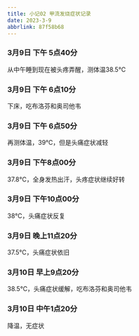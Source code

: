 ```yaml
---
title: 小记02 甲流发烧症状记录
date: 2023-3-9
abbrlink: 87f58b68
---
```

### 3月9日 下午 5点40分
从中午睡到现在被头疼弄醒，测体温38.5℃

### 3月9日 下午 6点10分
下床，吃布洛芬和奥司他韦

### 3月9日 下午 6点50分
再测体温，39℃，但是头痛症状减轻

### 3月9日 下午8点00分
37.8℃，全身发热出汗，头疼症状继续好转

### 3月9日 下午10点00分
38℃，头痛症状反复

### 3月9日 晚上11点20分
37.5℃，头痛症状依旧

### 3月10日 早上9点20分
38.5℃，头痛症状缓解，吃布洛芬和奥司他韦

### 3月10日 中午1点20分
降温，无症状
